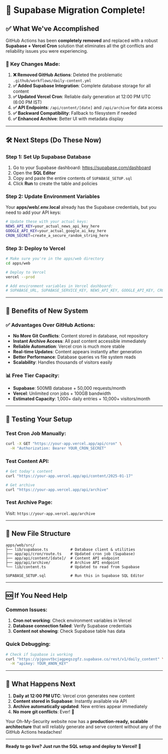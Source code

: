 # 🚀 Supabase Migration Complete!

## ✅ What We've Accomplished

GitHub Actions has been **completely removed** and replaced with a robust **Supabase + Vercel Cron** solution that eliminates all the git conflicts and reliability issues you were experiencing.

### 🎯 **Key Changes Made:**

1. **❌ Removed GitHub Actions**: Deleted the problematic `.github/workflows/daily-content.yml`
2. **✅ Added Supabase Integration**: Complete database storage for all content
3. **✅ Updated Vercel Cron**: Reliable daily generation at 12:00 PM UTC (6:00 PM IST)
4. **✅ API Endpoints**: `/api/content/[date]` and `/api/archive` for data access
5. **✅ Backward Compatibility**: Fallback to filesystem if needed
6. **✅ Enhanced Archive**: Better UI with metadata display

---

## 🛠️ **Next Steps (Do These Now)**

### **Step 1: Set Up Supabase Database**
1. Go to your Supabase dashboard: https://supabase.com/dashboard
2. Open the **SQL Editor**
3. Copy and paste the entire contents of `SUPABASE_SETUP.sql`
4. Click **Run** to create the table and policies

### **Step 2: Update Environment Variables**
Your **apps/web/.env.local** already has the Supabase credentials, but you need to add your API keys:

```bash
# Update these with your actual keys:
NEWS_API_KEY=your_actual_news_api_key_here
GOOGLE_API_KEY=your_actual_google_ai_key_here
CRON_SECRET=create_a_secure_random_string_here
```

### **Step 3: Deploy to Vercel**
```bash
# Make sure you're in the apps/web directory
cd apps/web

# Deploy to Vercel
vercel --prod

# Add environment variables in Vercel dashboard:
# SUPABASE_URL, SUPABASE_SERVICE_KEY, NEWS_API_KEY, GOOGLE_API_KEY, CRON_SECRET
```

---

## 🎉 **Benefits of New System**

### **✅ Advantages Over GitHub Actions:**
- **No More Git Conflicts**: Content stored in database, not repository
- **Instant Archive Access**: All past content accessible immediately
- **Reliable Automation**: Vercel cron is much more stable
- **Real-time Updates**: Content appears instantly after generation
- **Better Performance**: Database queries vs file system reads
- **Scalability**: Handles thousands of visitors easily

### **📊 Free Tier Capacity:**
- **Supabase**: 500MB database + 50,000 requests/month
- **Vercel**: Unlimited cron jobs + 100GB bandwidth
- **Estimated Capacity**: 1,000+ daily entries + 10,000+ visitors/month

---

## 🧪 **Testing Your Setup**

### **Test Cron Job Manually:**
```bash
curl -X GET "https://your-app.vercel.app/api/cron" \
  -H "Authorization: Bearer YOUR_CRON_SECRET"
```

### **Test Content API:**
```bash
# Get today's content
curl "https://your-app.vercel.app/api/content/2025-01-17"

# Get archive
curl "https://your-app.vercel.app/api/archive"
```

### **Test Archive Page:**
Visit: `https://your-app.vercel.app/archive`

---

## 📁 **New File Structure**

```
apps/web/src/
├── lib/supabase.ts          # Database client & utilities
├── app/api/cron/route.ts    # Updated cron job (Supabase)
├── app/api/content/[date]/  # Content API endpoint
├── app/api/archive/         # Archive API endpoint
└── lib/content.ts           # Updated to read from Supabase

SUPABASE_SETUP.sql           # Run this in Supabase SQL Editor
```

---

## 🆘 **If You Need Help**

### **Common Issues:**
1. **Cron not working**: Check environment variables in Vercel
2. **Database connection failed**: Verify Supabase credentials
3. **Content not showing**: Check Supabase table has data

### **Quick Debugging:**
```bash
# Check if Supabase is working
curl "https://pjgouvtbcjagpegszgfz.supabase.co/rest/v1/daily_content" \
  -H "apikey: YOUR_ANON_KEY"
```

---

## 🎯 **What Happens Next**

1. **Daily at 12:00 PM UTC**: Vercel cron generates new content
2. **Content stored in Supabase**: Instantly available via API
3. **Archive automatically updated**: New entries appear immediately
4. **No more git conflicts**: Ever! 🎉

Your Oh-My-Security website now has a **production-ready, scalable architecture** that will reliably generate and serve content without any of the GitHub Actions headaches!

---

**Ready to go live? Just run the SQL setup and deploy to Vercel! 🚀** 